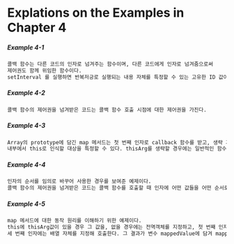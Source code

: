 # Explations on the Examples in Chapter 4


##### Example 4-1
```bash
콜백 함수는 다른 코드의 인자로 넘겨주는 함수이며, 다른 코드에게 인자로 넘겨줌으로써 
제어권도 함께 위임한 함수이다. 
setInterval 를 실행하면 반복저긍로 실행되는 내용 자체를 특정할 수 있는 고유한 ID 값이 반환된다.
```
##### Example 4-2
```bash
콜백 함수의 제어권을 넘겨받은 코드는 콜백 함수 호출 시점에 대한 제어권을 가진다.
```

##### Example 4-3
```bash
Array의 prototype에 담긴 map 메서드는 첫 번째 인자로 callback 함수를 받고, 생략 가능한 두 번째 인자로 콜백 함수 
내부에서 this로 인식할 대상을 특정할 수 있다. thisArg를 생략할 경우에는 일반적인 함수와 마찬가지로 전역객체가 바인딩된다.
```

##### Example 4-4
```bash
인자의 순서를 임의로 바꾸어 사용한 경우를 보여준 예제이다.
콜백 함수의 제어권을 넘겨받은 코드는 콜백 함수를 호출할 때 인자에 어떤 값들을 어떤 순서로 넘길 것인지에 대한 제어권을 가진다.
```

##### Example 4-5
```bash
map 메서드에 대한 동작 원리를 이해하기 위한 예제이다.
this에 thisArg값이 있을 경우 그 값을, 없을 경우에는 전역객체를 지정하고, 첫 번째 인자에는 메서드의 this가 배열을 가리킬 것이므로 배열의 i번째 요소 값을, 두 번째 인자에는 i값을,
세 번째 인자에는 배열 자체를 지정해 호출한다. 그 결과가 변수 mappedValue에 담겨 mappedArr의 i번째 인자에 할당된다.
```

